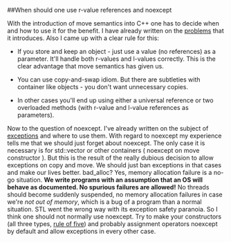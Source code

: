 
##When should one use r-value references and noexcept

  With the introduction of move semantics into C++ one has to decide when and how
  to use it for the benefit. I have already written on the [problems][move] that it introduces.
  Also I came up with a clear rule for this:

  * If you store and keep an object - just use a value (no references) as a parameter. It'll
  handle both r-values and l-values correctly. This is the clear advantage that move semantics
  has given us.

  * You can use copy-and-swap idiom. But there are subtleties with container like objects - you
  don't want unnecessary copies.

  * In other cases you'll end up using either a universal reference or two overloaded methods
  (with r-value and l-value references as parameters).

<!-- stop list -->

  Now to the question of noexcept. I've already written on the subject of [exceptions][exceptions] 
  and where to use them. With regard to noexcept my experience tells me that we should just forget
  about noexcept. The only case it is necessary is for std::vector or other containers ( noexcept
  on move constructor ). But this is the result of the really dubious decision to allow exceptions
  on copy and move. We should just ban exceptions in that cases and make our lives better.
  bad\_alloc? Yes, memory allocation failure is a no-go situation. **We write programs with an
  assumption that an OS will behave as documented. No spurious failures are allowed!** No threads
  should become suddenly suspended, no memory allocation failures in case we're *not out of memory*,
  which is a bug of a program than a normal situation. STL went the wrong way with its exception 
  safety paranoia. So I think one should not normally use noexcept. Try to make your constructors
  (all three types, [rule of five][rule]) and probably assignment operators noexcept by default and
  allow exceptions in every other case.


  [move]: empty-value.html "Problems of Move Semantics in C++"
  [exceptions]: exceptions.html "C++ Exceptions"
  [rule]: http://en.cppreference.com/w/cpp/language/rule_of_three "C++ Rule of Zero, Three or Five"

